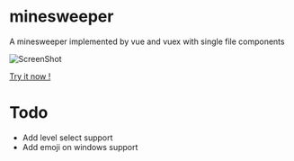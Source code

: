 # minesweeper
A minesweeper implemented by vue and vuex with single file components

![ScreenShot](https://github.com/luowenxing/minesweeper/screenshot.png)

[Try it now !](https://luowenxing.github.io/minesweeper/)

# Todo
* Add level select support
* Add emoji on windows support
